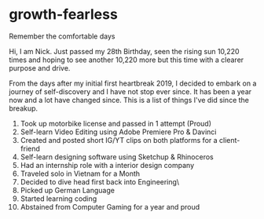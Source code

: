 # growth-fearless
Remember the comfortable days

Hi, I am Nick. Just passed my 28th Birthday, seen the rising sun 10,220 times and hoping to see another 10,220 more but this time with a clearer purpose and drive.

From the days after my initial first heartbreak 2019, I decided to embark on a journey of self-discovery and I have not stop ever since. It has been a year now and a lot have changed since. This is a list of things I've did since the breakup. 

1) Took up motorbike license and passed in 1 attempt (Proud)
2) Self-learn Video Editing using Adobe Premiere Pro & Davinci
3) Created and posted short IG/YT clips on both platforms for a client-friend 
4) Self-learn designing software using Sketchup & Rhinoceros 
5) Had an internship role with a interior design company
6) Traveled solo in Vietnam for a Month
7) Decided to dive head first back into Engineering\
8) Picked up German Language
9) Started learning coding
10) Abstained from Computer Gaming for a year and proud

